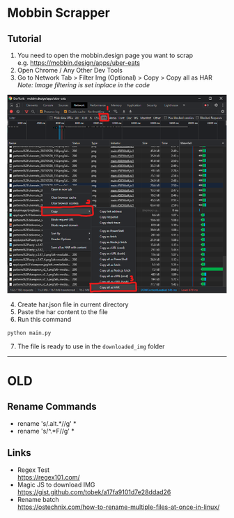 Mobbin Scrapper
===

Tutorial
---
1. You need to open the mobbin.design page you want to scrap  
  e.g. https://mobbin.design/apps/uber-eats
2. Open Chrome / Any Other Dev Tools  
3. Go to Network Tab > Filter Img (Optional) > Copy > Copy all as HAR  
  *Note: Image filtering is set inplace in the code*

!["Tutorial Screenshot"](screenshot-tutorial.png)

4. Create har.json file in current directory
5. Paste the har content to the file
6. Run this command  
  ```bash
  python main.py
  ```
7. The file is ready to use in the `downloaded_img` folder

---

OLD
===

Rename Commands
---
- rename 's/.alt.*//g' *
- rename 's/^.*F//g' *

Links
---
- Regex Test  
  https://regex101.com/
- Magic JS to download IMG  
  https://gist.github.com/tobek/a17fa9101d7e28ddad26
- Rename batch  
  https://ostechnix.com/how-to-rename-multiple-files-at-once-in-linux/